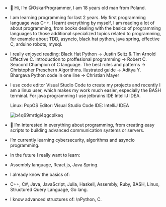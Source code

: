 - 👋 Hi, I’m @OskarProgrammer, I am 18 years old man from Poland.
  
- I am learning programming for last 2 years. My first programming language was C++.
  I learnt everything by myself, I am reading a lot of about programming, from books
  dealing with the basics of programming languages ​​to those additional specialized topics
  related to programming, for example about TDD, asyncio, black hat python, java spring, effective C,
  arduino robots, mysql.

- I really enjoyed reading:
    Black Hat Python -> Justin Seitz & Tim Arnold
    Effective C. Introduction to proffesional programming -> Robert C. Seacord
    Champion of C language. The best rules and patterns -> Christopher Preschern
    Algorithms. Ilustrated guide -> Aditya Y. Bhargava
    Python code in one line -> Christian Mayer

- I use code editor Visual Studio Code to create my projects and recently I am a
  linux user, which makes my work much easier, especially the BASH terminal.
  For java programming I use jetbrains IDE IntelliJ IDEA.
  
  Linux: PopOS
  Editor: Visual Studio Code
  IDE: IntelliJ IDEA

  ![b4q69mrtlgi4qgcplkeq](https://github.com/OskarProgrammer/OskarProgrammer/assets/130141327/ad53a1fe-08cb-41bd-9691-70143036d180)


  
- 👀 I’m interested in everything about programming, from creating easy scripts to building advanced communication systems or servers.
-  I’m currently learning cybersecurity, algorithms and asyncio programming.
  
- In the future I really want to learn:
- Assembly language, React.js, Java Spring.
  
- I already know the basics of:
- C++, C#, Java, JavaScript, Julia, Haskell, Assembly, Ruby, BASH, Linux, Structured Query Language, Go lang.

- I know advanced structures of:
  \nPython, C.



<!---
OskarProgrammer/OskarProgrammer is a ✨ special ✨ repository because its `README.md` (this file) appears on your GitHub profile.
You can click the Preview link to take a look at your changes.
--->
